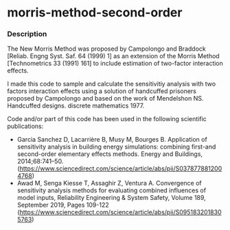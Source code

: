 # morris-method-second-order

### Description
The New Morris Method was proposed by Campolongo and Braddock [Reliab. Engng Syst. Saf. 64 (1999) 1] as an extension of the Morris Method [Technometrics 33 (1991) 161] to include estimation of two-factor interaction effects.

I made this code to sample and calculate the sensitivitiy analysis with two factors interaction effects using a solution of handcuffed prisoners proposed by Campolongo and based on the work of Mendelshon NS. Handcuffed designs. discrete mathematics 1977.

Code and/or part of this code has been used in the following scientific publications:

- Garcia Sanchez D, Lacarrière B, Musy M, Bourges B. Application of sensitivity analysis in building energy simulations: combining first-and second-order elementary effects methods. Energy and Buildings, 2014;68:741–50. (https://www.sciencedirect.com/science/article/abs/pii/S0378778812004768)
- Awad M, Senga Kiesse T, Assaghir Z, Ventura A. Convergence of sensitivity analysis methods for evaluating combined influences of model inputs, Reliability Engineering & System Safety, Volume 189, September 2019, Pages 109-122 (https://www.sciencedirect.com/science/article/abs/pii/S0951832018305763)


